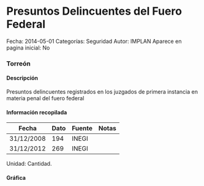 Presuntos Delincuentes del Fuero Federal
=====

Fecha: 2014-05-01
Categorías: Seguridad
Autor: IMPLAN
Aparece en pagina inicial: No

### Torreón

#### Descripción

Presuntos delincuentes registrados en los juzgados de primera instancia en materia penal del fuero federal

<!-- break -->

#### Información recopilada

<table class="table table-hover table-bordered matriz">
  <thead>
    <tr><th>Fecha</th><th>Dato</th><th>Fuente</th><th>Notas</th></tr>
  </thead>
  <tbody>
    <tr><td class="centrado">31/12/2008</td><td class="derecha">194</td><td>INEGI</td><td></td></tr>
    <tr><td class="centrado">31/12/2012</td><td class="derecha">269</td><td>INEGI</td><td></td></tr>
  </tbody>
</table>

Unidad: Cantidad.

#### Gráfica

<div id="Morrisryzwzgrb" class="grafica"></div>
  <script>
  new Morris.Line({
    element: 'Morrisryzwzgrb',
    data: [
      { fecha: '2008-12-31', dato: 194 },
      { fecha: '2012-12-31', dato: 269 }
    ],
    xkey: 'fecha',
    ykeys: ['dato'],
    labels: ['Dato'],
    lineColors: ['#FF5B02'],
    xLabelFormat: function(d) {
      return d.getDate()+'/'+(d.getMonth()+1)+'/'+d.getFullYear();
    },
    dateFormat: function (ts) {
      var d = new Date(ts);
      return d.getDate() + '/' + (d.getMonth() + 1) + '/' + d.getFullYear();
    }
  });
  </script>
